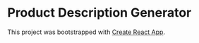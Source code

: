 # Product Description Generator

This project was bootstrapped with [Create React App](https://github.com/facebook/create-react-app).
